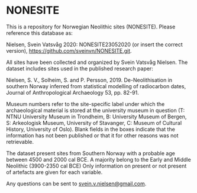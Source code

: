# NONESITE
This is a repository for Norwegian Neolithic sites (NONESITE). Please reference this database as:

Nielsen, Svein Vatsvåg 2020: NONESITE23052020 (or insert the correct version), https://github.com/sveinvn/NONESITE.git.

All sites have been collected and organized by Svein Vatsvåg Nielsen. The dataset includes sites used in the published research paper:

Nielsen, S. V., Solheim, S. and P. Persson, 2019. De-Neolithisation in southern Norway inferred from statistical modelling of radiocarbon dates, Journal of Anthropological Archaeology 53, pp. 82-91.

Museum numbers refer to the site-specific label under which the archaeological material is stored at the university museum in question (T: NTNU University Museum in Trondheim, B: University Museum of Bergen, S: Arkeologisk Museum, University of Stavanger, C: Museum of Cultural History, University of Oslo). Blank fields in the boxes indicate that the information has not been published or that it for other reasons was not retrievable.

The dataset present sites from Southern Norway with a probable age between 4500 and 2000 cal BCE. A majority belong to the Early and Middle Neolithic (3900-2350 cal BCE) Only information on present or not present of artefacts are given for each variable.

Any questions can be sent to svein.v.nielsen@gmail.com.

